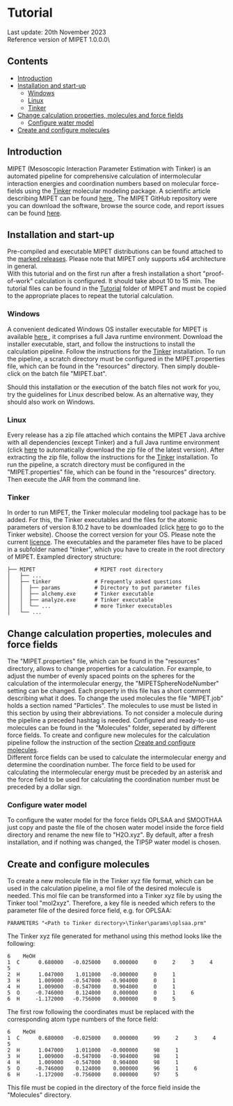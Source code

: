 # Tutorial

Last update: 20th November 2023\
Reference version of MIPET 1.0.0.0\

## Contents
* [Introduction](#introduction)
* [Installation and start-up](#installation-and-start-up)
  * [Windows](#windows)
  * [Linux](#linux)
  * [Tinker](#tinker)
* [Change calculation properties, molecules and force fields](#change-calculation-properties-molecules-and-force-fields) 
  * [Configure water model](#configure-water-model)
* [Create and configure molecules](#create-and-configure-molecules)

## Introduction
MIPET (Mesoscopic Interaction Parameter Estimation with Tinker) is an automated pipeline for comprehensive calculation
of intermolecular interaction energies and coordination numbers based on molecular force-fields using the 
<a href="https://dasher.wustl.edu/tinker/">Tinker</a> molecular modeling package.
A scientific article describing MIPET can be found <a href="TODO: add link to paper"> here </a>. 
The MIPET GitHub repository were you can download the software, browse the source code, and report issues can be found 
<a href="https://github.com/zielesny/MIPET">here</a>.

## Installation and start-up
Pre-compiled and executable MIPET distributions can be found attached to the 
<a href="https://github.com/zielesny/MIPET/releases">marked releases</a>. Please note that MIPET only supports x64 
architecture in general.\
With this tutorial and on the first run after a fresh installation a short "proof-of-work" calculation is configured. 
It should take about 10 to 15 min.
The tutorial files can be found in the <a href="https://github.com/zielesny/MIPET/tree/main/Tutorial">Tutorial</a> folder 
of MIPET and must be copied to the appropriate 
places to repeat the tutorial calculation. 

### Windows
A convenient dedicated Windows OS installer executable for MIPET is available
<a href="https://github.com/zielesny/MIPET/releases/download/MIPET/MIPET_win_x86_64.exe"> here </a>, 
it comprises a full Java runtime environment. Download the installer executable, start, and follow the instructions to
install the calculation pipeline. Follow the instructions for the [Tinker](#tinker) installation. To run the pipeline, 
a scratch directory must be configured in the MIPET.properties file, which can be found in the "resources" directory. 
Then simply double-click on the batch file "MIPET.bat".

Should this installation or the execution of the batch files not work for you, try the guidelines for Linux described 
below. As an alternative way, they should also work on Windows.

### Linux
Every release has a zip file attached which contains the MIPET Java archive with all dependencies (except Tinker) and a
full Java runtime environment 
(click <a href="https://github.com/zielesny/MIPET/releases/download/MIPET/MIPET_linux_x86_64.tar.gz">here</a> to 
automatically download the zip file of the latest version). 
After extracting the zip file, follow the instructions for the [Tinker](#tinker) installation. To run the pipeline, 
a scratch directory must be configured in the "MIPET.properties" file, which can be found in the "resources" directory. 
Then execute the JAR from the command line.

### Tinker
In order to run MIPET, the Tinker molecular modeling tool package has to be added. For this, the Tinker executables and 
the files for the atomic parameters of version 8.10.2 have to be downloaded 
(click <a href="https://dasher.wustl.edu/tinker/">here</a> to go to the Tinker website). Choose the correct version for 
your OS. Please note the current <a href="https://dasher.wustl.edu/tinker/downloads/license.pdf">licence</a>. 
The executables and the parameter files have to be placed in a subfolder named "tinker", which you have to create in the
root directory of MIPET.
Exampled directory structure:

    ├── MIPET                   # MIPET root directory  
    │   ├── ...              
    │   ├── tinker              # Frequently asked questions  
    │   │  ├── params           # Directory to put parameter files  
    │   │  ├── alchemy.exe      # Tinker executable  
    │   │  ├── analyze.exe      # Tinker executable  
    │   │  └── ...              # more Tinker executables  
    │   └── ...                 

## Change calculation properties, molecules and force fields
The "MIPET.properties" file,  which can be found in the "resources" directory, allows to change properties for a 
calculation. For example, to adjust the number of evenly spaced points on the spheres for the calculation of the 
intermolecular energy, the "MIPETSphereNodeNumber" setting can be changed. Each property in this file has a short comment
describing what it does. To change the used molecules the file "MIPET.job" holds a section named "Particles". The molecules 
to use must be listed in this section by using their abbreviations. To not consider a molecule during the pipeline a
preceded hashtag is needed. Configured and ready-to-use molecules can be found in the "Molecules" folder, seperated by 
different force fields. To create and configure new molecules for the calculation pipeline follow the instruction of the
section [Create and configure molecules](#create-and-configure-molecules).\
Different force fields can be used to calculate the intermolecular energy and determine the coordination number. The 
force field to be used for calculating the intermolecular energy must be preceded by an asterisk and the force field 
to be used for calculating the coordination number must be preceded by a dollar sign.

### Configure water model
To configure the water model for the force fields OPLSAA and SMOOTHAA just copy and paste the file of the chosen water 
model inside the force field directory and rename the new file to "H2O.xyz". By default, after a fresh installation, and 
if nothing was changed, the TIP5P water model is chosen.

## Create and configure molecules
To create a new molecule file in the Tinker xyz file format, which can be used in the calculation pipeline, a mol file of the desired molecule is needed. This mol file can be transformed into a Tinker xyz file by using the Tinker tool "mol2xyz". Therefore, a key file is needed which refers to the parameter file of the desired force field, e.g. for OPLSAA:
    
    PARAMETERS "<Path to Tinker directory>\Tinker\params\oplsaa.prm"  

The Tinker xyz file generated for methanol using this method looks like the following:

    6    MeOH
    1  C      0.680000   -0.025000    0.000000     0     2     3     4     5
    2  H      1.047000    1.011000   -0.000000     0     1
    3  H      1.009000   -0.547000   -0.904000     0     1
    4  H      1.009000   -0.547000    0.904000     0     1
    5  O     -0.746000    0.124000    0.000000     0     1     6
    6  H     -1.172000   -0.756000    0.000000     0     5

The first row following the coordinates must be replaced with the corresponding atom type numbers of the force field:

    6    MeOH
    1  C      0.680000   -0.025000    0.000000     99     2     3     4     5
    2  H      1.047000    1.011000   -0.000000     98     1
    3  H      1.009000   -0.547000   -0.904000     98     1
    4  H      1.009000   -0.547000    0.904000     98     1
    5  O     -0.746000    0.124000    0.000000     96     1     6
    6  H     -1.172000   -0.756000    0.000000     97     5

This file must be copied in the directory of the force field inside the "Molecules" directory.
